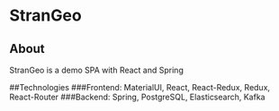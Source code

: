 # StranGeo
## About
StranGeo is a demo SPA with React and Spring

##Technologies
###Frontend:  MaterialUI, React, React-Redux, Redux, React-Router
###Backend:   Spring, PostgreSQL, Elasticsearch, Kafka
